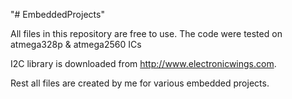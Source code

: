 "# EmbeddedProjects" 

All files in this repository are free to use. The code were tested on atmega328p & atmega2560 ICs

I2C library is downloaded from http://www.electronicwings.com. 

Rest all files are created by me for various embedded projects.
